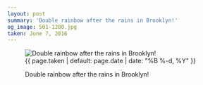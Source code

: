 ```yaml
---
layout: post
summary: 'Double rainbow after the rains in Brooklyn!'
og_image: 501-1280.jpg
taken: June 7, 2016
---
```


<figure class="post" data-src="{{ site.assets_url }}/{{ page.og_image }}" data-sub-html='#caption-{{ page.id | remove_first: "/" }}'>
<img alt="Double rainbow after the rains in Brooklyn!" sizes="(min-width: 700px) 50vw, calc(100vw - 2rem)" src="{{ site.assets_url }}/501-640.jpg" srcset="{{ site.assets_url }}/501-1280.jpg 1280w, {{ site.assets_url }}/501-960.jpg 960w, {{ site.assets_url }}/501-640.jpg 640w, {{ site.assets_url }}/501-320.jpg 320w"/>
<figcaption id='caption-{{ page.id | remove_first: "/" }}'>
<time>{{ page.taken | default: page.date | date: "%B %-d, %Y" }}</time>
<p>Double rainbow after the rains in Brooklyn!</p>
</figcaption>
</figure>
